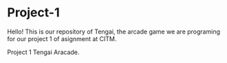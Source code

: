 # Project-1


Hello! This is our repository of Tengai, the arcade game we are programing for our project 1 of asignment at CITM.




Project 1 Tengai Aracade.

